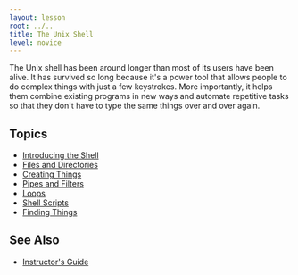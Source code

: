 ```yaml
---
layout: lesson
root: ../..
title: The Unix Shell
level: novice
---
```

The Unix shell has been around longer than most of its users have been alive.
It has survived so long because it's a power tool
that allows people to do complex things with just a few keystrokes.
More importantly,
it helps them combine existing programs in new ways
and automate repetitive tasks
so that they don't have to type the same things over and over again.

Topics
------
* [Introducing the Shell](00-intro.html)
* [Files and Directories](01-filedir.html)
* [Creating Things](02-create.html)
* [Pipes and Filters](03-pipefilter.html)
* [Loops](04-loop.html)
* [Shell Scripts](05-script.html)
* [Finding Things](06-find.html)

See Also
--------
* [Instructor's Guide](guide.html)
